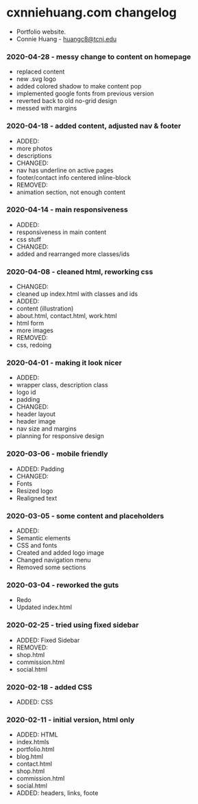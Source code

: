# cxnniehuang.com changelog
* Portfolio website. 
* Connie Huang - <huangc8@tcnj.edu>

### 2020-04-28 - messy change to content on homepage
- replaced content
- new .svg logo
- added colored shadow to make content pop
- implemented google fonts from previous version
- reverted back to old no-grid design
- messed with margins

### 2020-04-18 - added content, adjusted nav & footer
- ADDED:
 - more photos
 - descriptions
- CHANGED:
 - nav has underline on active pages
 - footer/contact info centered inline-block
- REMOVED:
 - animation section, not enough content

### 2020-04-14 - main responsiveness
- ADDED:
 - responsiveness in main content
 - css stuff
- CHANGED: 
 - added and rearranged more classes/ids

### 2020-04-08 - cleaned html, reworking css
- CHANGED:
 - cleaned up index.html with classes and ids
- ADDED:
 - content (illustration)
 - about.html, contact.html, work.html
 - html form
 - more images
- REMOVED:
 - css, redoing

### 2020-04-01 - making it look nicer
- ADDED:
 - wrapper class, description class
 - logo id
 - padding
- CHANGED:
 - header layout
 - header image
 - nav size and margins
- planning for responsive design

### 2020-03-06 - mobile friendly
- ADDED: Padding
- CHANGED: 
 - Fonts
 - Resized logo
 - Realigned text

### 2020-03-05 - some content and placeholders
- ADDED:
 - Semantic elements
 - CSS and fonts
- Created and added logo image
- Changed navigation menu
- Removed some sections

### 2020-03-04 - reworked the guts
- Redo
- Updated index.html

### 2020-02-25 - tried using fixed sidebar
- ADDED: Fixed Sidebar
- REMOVED:
 - shop.html
 - commission.html
 - social.html
 
### 2020-02-18 - added CSS
- ADDED: CSS
 
### 2020-02-11 - initial version, html only
- ADDED: HTML
 - index.htmls
 - portfolio.html
 - blog.html
 - contact.html
 - shop.html
 - commission.html
 - social.html
- ADDED: headers, links, foote